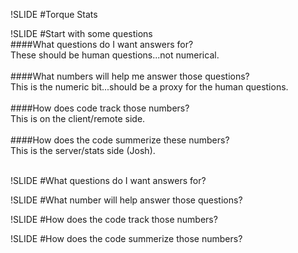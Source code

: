 !SLIDE
#Torque Stats

!SLIDE
#Start with some questions
<br>
####What questions do I want answers for?  
These should be human questions...not numerical.  
<br>
####What numbers will help me answer those questions?  
This is the numeric bit...should be a proxy for the human questions.  
<br>
####How does code track those numbers?  
This is on the client/remote side.  
<br>
####How does the code summerize these numbers?  
This is the server/stats side (Josh).  
<br>

!SLIDE
#What questions do I want answers for?

!SLIDE
#What number will help answer those questions?

!SLIDE
#How does the code track those numbers?

!SLIDE
#How does the code summerize those numbers?